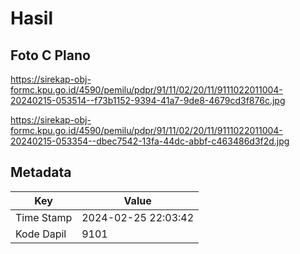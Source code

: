 # Hasil

## Foto C Plano

https://sirekap-obj-formc.kpu.go.id/4590/pemilu/pdpr/91/11/02/20/11/9111022011004-20240215-053514--f73b1152-9394-41a7-9de8-4679cd3f876c.jpg

https://sirekap-obj-formc.kpu.go.id/4590/pemilu/pdpr/91/11/02/20/11/9111022011004-20240215-053354--dbec7542-13fa-44dc-abbf-c463486d3f2d.jpg


## Metadata

| Key        | Value               |
| ---------- | ------------------- |
| Time Stamp | 2024-02-25 22:03:42 |
| Kode Dapil | 9101                |



